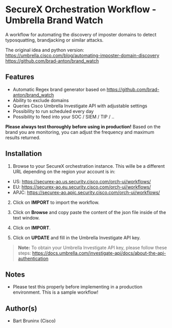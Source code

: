 # SecureX Orchestration Workflow - Umbrella Brand Watch
A workflow for automating the discovery of imposter domains to detect typosquatting, brandjacking or similar attacks.

The original idea and python version:
https://umbrella.cisco.com/blog/automating-imposter-domain-discovery
https://github.com/brad-anton/brand_watch


## Features
* Automatic Regex brand generator based on https://github.com/brad-anton/brand_watch
* Ability to exclude domains
* Queries Cisco Umbrella Investigate API with adjustable settings
* Possibility to run scheduled every day
* Possibility to feed into your SOC / SIEM / TIP / ..

 **Please always test thoroughly before using in production!**
Based on the brand you are monitoring, you can adjust the frequency and maximum results returned.

## Installation
1. Browse to your SecureX orchestration instance. This wille be a different URL depending on the region your account is in: 

* US: https://securex-ao.us.security.cisco.com/orch-ui/workflows/
* EU: https://securex-ao.eu.security.cisco.com/orch-ui/workflows/
* APJC: https://securex-ao.apjc.security.cisco.com/orch-ui/workflows/

2. Click on **IMPORT** to import the workflow.

3. Click on **Browse** and copy paste the content of the json file inside of the text window. 

4. Click on **IMPORT**. 

5. Click on **UPDATE** and fill in the Umbrella Investigate API key.

> **Note:** To obtain your Umbrella Investigate API key, please follow these steps: https://docs.umbrella.com/investigate-api/docs/about-the-api-authentication


## Notes

* Please test this properly before implementing in a production environment. This is a sample workflow!

## Author(s)

* Bart Bruninx (Cisco)

